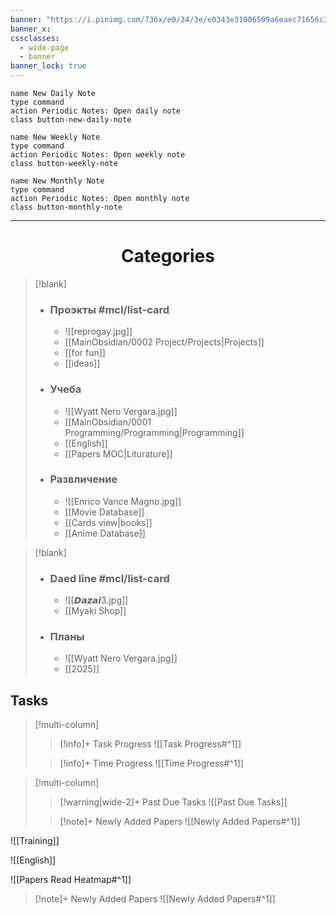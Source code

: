 ```yaml
---
banner: "https://i.pinimg.com/736x/e0/34/3e/e0343e31006509a6eaec71656c364369.jpg"
banner_x:
cssclasses:
  - wide-page
  - banner
banner_lock: true
---
```

<!-- DAILY NOTE BUTTONS-->
```button
name New Daily Note
type command
action Periodic Notes: Open daily note
class button-new-daily-note
```

```button
name New Weekly Note
type command
action Periodic Notes: Open weekly note
class button-weekly-note
```

```button
name New Monthly Note
type command
action Periodic Notes: Open monthly note
class button-monthly-note
```


---
# <center>Categories</center> 

> [!blank]
> - ### Проэкты #mcl/list-card
> 	- ![[reprogay.jpg]]
> 	- [[MainObsidian/0002 Project/Projects|Projects]]
> 	- [[for fun]]
> 	- [[ideas]]
> 	
> - ### Учеба
> 	- ![[Wyatt Nero Vergara.jpg]]
> 	- [[MainObsidian/0001 Programming/Programming|Programming]]
> 	- [[English]]  
> 	- [[Papers MOC|Liturature]] 
> 
> - ### Развличение
> 	- ![[Enrico Vance Magno.jpg]]
> 	- [[Movie Database]] 
> 	- [[Cards view|books]]  
> 	- [[Anime Database]] 

> [!blank]
> - ### Daed line #mcl/list-card
> 	- ![[𝘿𝙖𝙯𝙖𝙞3.jpg]]
> 	- [[Myaki Shop]]
> 	
> - ### Планы
> 	- ![[Wyatt Nero Vergara.jpg]]
> 	- [[2025]] 
> 


## Tasks

> [!multi-column]
> 
>>[!info]+ Task Progress
>> ![[Task Progress#^1]]
>
>>[!info]+ Time Progress
>> ![[Time Progress#^1]]

> [!multi-column]
>
>>[!warning|wide-2]+ Past Due Tasks
>> ![[Past Due Tasks]]
>
>> [!note]+ Newly Added Papers
>>![[Newly Added Papers#^1]]



![[Training]]

![[English]]

![[Papers Read Heatmap#^1]]

>[!note]+ Newly Added Papers
> ![[Newly Added Papers#^1]]






<div style="margin-top: 0; padding-top: 0;"></div>

